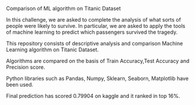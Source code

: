 Comparison of ML algorithm on Titanic Dataset

In this challenge, we are asked to complete the analysis of what sorts of people were likely to survive. In particular, we are asked to apply the tools of machine learning to predict which passengers survived the tragedy.

This repository consists of descriptive analysis and comparison Machine Learning algorithm on Titanic Dataset.

Algorithms are compared on the basis of Train Accuracy,Test Accuracy and Precision score.

Python libraries such as Pandas, Numpy, Sklearn, Seaborn, Matplotlib have been used.

Final prediction has scored 0.79904 on kaggle and it ranked in top 16%.